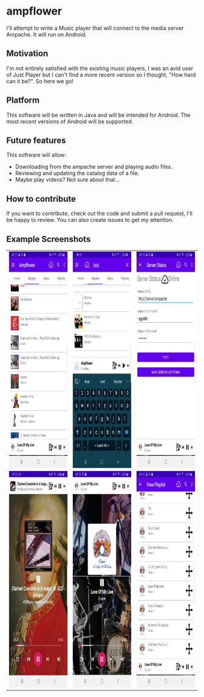 # ampflower
I'll attempt to write a Music player that will connect to the media server Ampache. It will run on Android.

## Motivation

I'm not entirely satisfied with the existing music players, I was an avid user of Just Player but I can't find a more recent version so I thought, "How hard can it be?". So here we go!

## Platform

This software will be written in Java and will be intended for Android. The most recent versions of Android will be supported.

## Future features

This software will allow:
* Downloading from the ampache server and playing audio files.
* Reviewing and updating the catalog data of a file.
* Maybe play videos? Not sure about that...

## How to contribute

If you want to contribute, check out the code and submit a pull request, I'll be happy to review. You can also create issues to get my attention.

## Example Screenshots

<table>
<tr><td><img src="https://github.com/daxcurson/ampflower/blob/main/app/docs/album-list.jpg" width="270" height="570"></td>
<td><img src="https://github.com/daxcurson/ampflower/blob/main/app/docs/album-search.jpg" width="270" height="570"></td>
<td><img src="https://github.com/daxcurson/ampflower/blob/main/app/docs/server-configuration.jpg" width="270" height="570"></td></tr>
<tr><td><img src="https://github.com/daxcurson/ampflower/blob/main/app/docs/music-player.jpg" width="270" height="570"></td>
<td><img src="https://github.com/daxcurson/ampflower/blob/main/app/docs/music-player2.jpg" width="270" height="570"></td>
<td><img src="https://github.com/daxcurson/ampflower/blob/main/app/docs/playlist-view.jpg" width="270" height="570"></td>
</tr>
</table>
